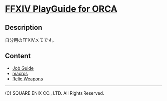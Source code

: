 # [FFXIV PlayGuide for ORCA](https://glaciergames.github.io/ffxiv-playguide-for-orca/)

## Description

自分用のFFXIVメモです。

## Content

- [Job Guide](./jobs/)
- [macros](./macros/)
- [Relic Weapons](./relicweapons/)

---
(C) SQUARE ENIX CO., LTD. All Rights Reserved.